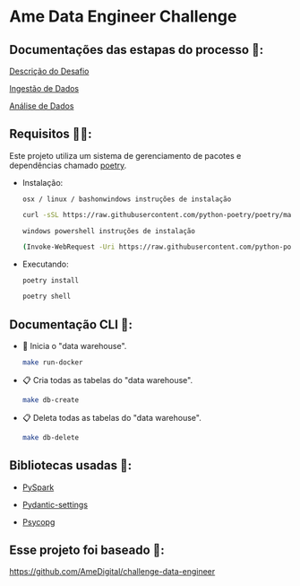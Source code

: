 # Ame Data Engineer Challenge

## Documentações das estapas do processo 📜:

[Descrição do Desafio](./docs/challenge.md)

[Ingestão de Dados](./docs/data_ingestion.md)

[Análise de Dados](./ame_data_engineer_challenge/data_analysis.ipynb)

## Requisitos 🧑‍💻:

Este projeto utiliza um sistema de gerenciamento de pacotes e dependências chamado [poetry](https://python-poetry.org/).

- Instalação:

    `osx / linux / bashonwindows instruções de instalação
    `

    ```bash
    curl -sSL https://raw.githubusercontent.com/python-poetry/poetry/master/get-poetry.py | python -
    ```

    `
    windows powershell instruções de instalação
    `

    ```bash
    (Invoke-WebRequest -Uri https://raw.githubusercontent.com/python-poetry/poetry/master/get-poetry.py -UseBasicParsing).Content | python -
    ```

- Executando:

    ```bash
    poetry install
    ```

    ```bash
    poetry shell
    ```

## Documentação CLI 📜:

- 🐋 Inicia o "data warehouse".

    ```bash
    make run-docker
    ```

- 📋 Cria todas as tabelas do "data warehouse".

    ```bash
    make db-create
    ```

- 📋 Deleta todas as tabelas do "data warehouse".

    ```bash
    make db-delete
    ```
## Bibliotecas usadas 🐍:

- [PySpark](https://spark.apache.org/docs/latest/api/python/index.html)

- [Pydantic-settings](https://docs.pydantic.dev/latest/concepts/pydantic_settings/)

- [Psycopg](https://www.psycopg.org/docs/index.html)

## Esse projeto foi baseado 🤝:

https://github.com/AmeDigital/challenge-data-engineer